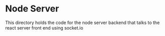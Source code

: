 # Node Server
This directory holds the code for the node server backend that talks to the react server front end using socket.io
